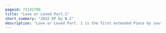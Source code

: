 ```yaml
---
pageid: 72142786
title: "Love or Loved Part.1"
short_summary: "2022 EP by B.I"
description: "Love or Loved Part. 1 is the first extended Piece by south korean Rapper and Singer B. I, released by 131 and Transparent Arts on November 18, 2022. This Ep is the first Half of B. I's global Album Project Love or loved, and Consists of five Tracks, including the Singles 'Btbt' and 'keep Me Up'. Btbt had been released by Iok and Transparent Arts on 13 may 2022."
---
```

